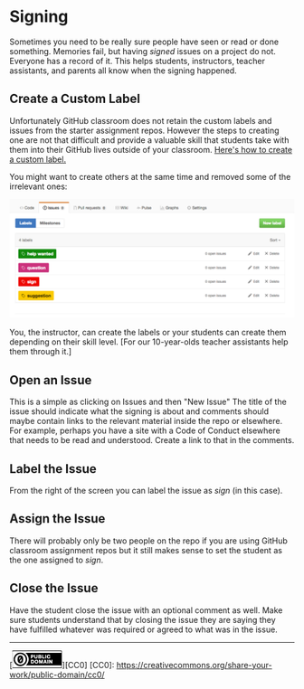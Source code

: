 # Signing

Sometimes you need to be really sure people have seen or read or done something.
Memories fail, but having *signed* issues on a project do not. Everyone has a 
record of it. This helps students, instructors, teacher assistants, and parents
all know when the signing happened.

## Create a Custom Label

Unfortunately GitHub classroom does not retain the custom labels and issues from the starter assignment repos.
However the steps to creating one are not that difficult and provide a valuable skill that students take
with them into their GitHub lives outside of your classroom. [Here's how to create a custom label.][label]

[label]: https://help.github.com/articles/creating-and-editing-labels-for-issues-and-pull-requests/

You might want to create others at the same time and removed some of the irrelevant ones:

![labels](labels.png)

You, the instructor, can create the labels or your students can create them depending on their skill level.
[For our 10-year-olds teacher assistants help them through it.]

## Open an Issue

This is a simple as clicking on Issues and then "New Issue" The title of the issue should indicate what the 
signing is about and comments should maybe contain links to the relevant material inside the repo or elsewhere.
For example, perhaps you have a site with a Code of Conduct elsewhere that needs to be read and understood. 
Create a link to that in the comments.

## Label the Issue

From the right of the screen you can label the issue as *sign* (in this case).

## Assign the Issue

There will probably only be two people on the repo if you are using GitHub classroom assignment repos but
it still makes sense to set the student as the one assigned to *sign*.

## Close the Issue

Have the student close the issue with an optional comment as well. Make sure students understand that by
closing the issue they are saying they have fulfilled whatever was required or agreed to what was in
the issue.

---
[![cc-zero](cc-zero.png)][CC0]
[CC0]: https://creativecommons.org/share-your-work/public-domain/cc0/
